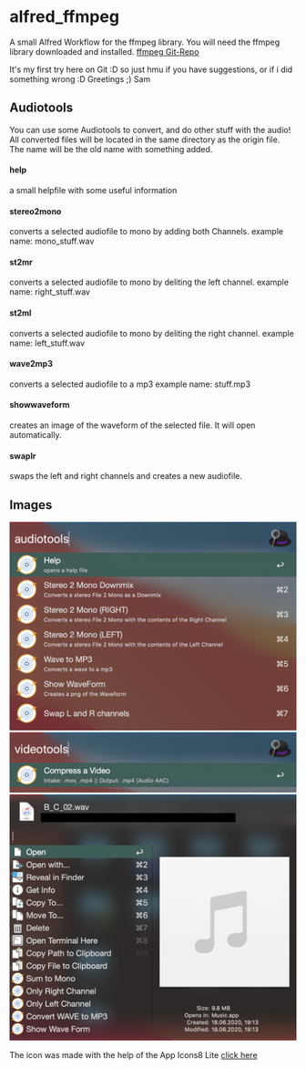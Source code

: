 # alfred_ffmpeg
A small Alfred Workflow for the ffmpeg library.
You will need the ffmpeg library downloaded and installed. [ffmpeg Git-Repo](https://github.com/FFmpeg/FFmpeg)

It's my first try here on Git :D so just hmu if you have suggestions, or if i did something wrong :D Greetings ;) Sam

## Audiotools

You can use some Audiotools to convert, and do other stuff with the audio!
All converted files will be located in the same directory as the origin file. The name will be the old name with something added.

#### help

a small helpfile with some useful information


#### stereo2mono

converts a selected audiofile to mono by adding both Channels.
example name: mono_stuff.wav


#### st2mr

converts a selected audiofile to mono by deliting the left channel.
example name: right_stuff.wav


#### st2ml

converts a selected audiofile to mono by deliting the right channel.
example name: left_stuff.wav


#### wave2mp3

converts a selected audiofile to a mp3
example name: stuff.mp3


#### showwaveform

creates an image of the waveform of the selected file. It will open automatically.


#### swaplr

swaps the left and right channels and creates a new audiofile.

## Images

![Image of Screenshot 1](/images/audiotools1.png)
![Image of Screenshot 2](/images/audiotools2.png)
![Image of Screenshot 3](/images/audiotools3.png)


The icon was made with the help of the App Icons8 Lite [click here](https://icons8.com/)
